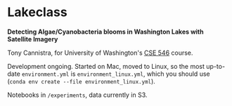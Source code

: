 <h1>Lakeclass</h1>

**Detecting Algae/Cyanobacteria blooms in Washington Lakes with Satellite Imagery**

Tony Cannistra, for University of Washington's [CSE 546](https://courses.cs.washington.edu/courses/cse546/17au/) course. 

Development ongoing. Started on Mac, moved to Linux, so the most up-to-date `environment.yml` is `environment_linux.yml`, which you should use (`conda env create --file environment_linux.yml`). 

Notebooks in `/experiments`, data currently in S3. 
